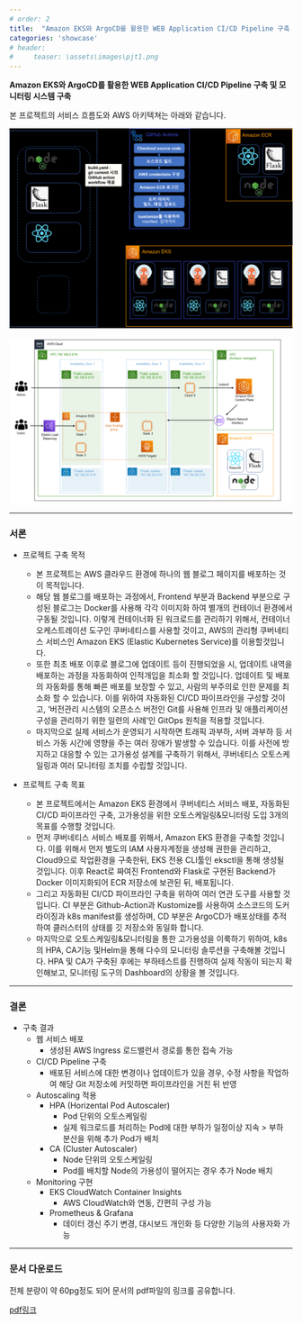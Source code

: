 ```yaml
---
# order: 2
title:  "Amazon EKS와 ArgoCD를 활용한 WEB Application CI/CD Pipeline 구축 및 모니터링 시스템 구축"
categories: 'showcase'
# header:
#     teaser: \assets\images\pjt1.png
---
```


**Amazon EKS와 ArgoCD를 활용한 WEB Application CI/CD Pipeline 구축 및 모니터링 시스템 구축**  

본 프로젝트의 서비스 흐름도와 AWS 아키텍쳐는 아래와 같습니다.

![service](/assets/images/pjt41.png)

![AWSarchi](/assets/images/pjt42.png)

---

### 서론

- 프로젝트 구축 목적
    - 본 프로젝트는 AWS 클라우드 환경에 하나의 웹 블로그 페이지를 배포하는 것이 목적입니다. 
    - 해당 웹 블로그를 배포하는 과정에서, Frontend 부분과 Backend 부분으로 구성된 블로그는 Docker를 사용해 각각 이미지화 하여 별개의 컨테이너 환경에서 구동될 것입니다. 이렇게 컨테이너화 된 워크로드를 관리하기 위해서, 컨테이너 오케스트레이션 도구인 쿠버네티스를 사용할 것이고, AWS의 관리형 쿠버네티스 서비스인 Amazon EKS (Elastic Kubernetes Service)를 이용할것입니다.
    - 또한 최초 배포 이후로 블로그에 업데이트 등이 진행되었을 시, 업데이트 내역을 배포하는 과정을 자동화하여 인적개입을 최소화 할 것입니다. 업데이트 및 배포의 자동화를 통해 빠른 배포를 보장할 수 있고, 사람의 부주의로 인한 문제를 최소화 할 수 있습니다. 이를 위하여 자동화된 CI/CD 파이프라인을 구성할 것이고, ‘버전관리 시스템의 오픈소스 버전인 Git를 사용해 인프라 및 애플리케이션 구성을 관리하기 위한 일련의 사례’인 GitOps 원칙을 적용할 것입니다. 
    - 마지막으로 실제 서비스가 운영되기 시작하면 트래픽 과부하, 서버 과부하 등 서비스 가동 시간에 영향을 주는 여러 장애가 발생할 수 있습니다. 이를 사전에 방지하고 대응할 수 있는 고가용성 설계를 구축하기 위해서, 쿠버네티스 오토스케일링과 여러 모니터링 조치를 수립할 것입니다.

- 프로젝트 구축 목표
    - 본 프로젝트에서는 Amazon EKS 환경에서 쿠버네티스 서비스 배포, 자동화된 CI/CD 파이프라인  구축, 고가용성을 위한 오토스케일링&모니터링 도입 3개의 목표를 수행할 것입니다.
    - 먼저 쿠버네티스 서비스 배포를 위해서, Amazon EKS 환경을 구축할 것입니다. 이를 위해서 먼저 별도의 IAM 사용자계정을 생성해 권한을 관리하고, Cloud9으로 작업환경을 구축한뒤, EKS 전용 CLI툴인 eksctl을 통해 생성될 것입니다. 이후 React로 짜여진 Frontend와 Flask로 구현된 Backend가 Docker 이미지화되어 ECR 저장소에 보관된 뒤, 배포됩니다.
    - 그리고 자동화된 CI/CD 파이프라인 구축을 위하여 여러 연관 도구를 사용할 것입니다. CI 부분은 Github-Action과 Kustomize를 사용하여 소스코드의 도커라이징과 k8s manifest를 생성하며, CD 부분은 ArgoCD가 배포상태를 추적하여 클러스터의 상태를 깃 저장소와 동일화 합니다.
    - 마지막으로 오토스케일링&모니터링을 통한 고가용성을 이룩하기 위하여, k8s의 HPA, CA기능 및Helm을 통해 다수의 모니터링 솔루션을 구축해볼 것입니다. HPA 및 CA가 구축된 후에는 부하테스트를 진행하여 실제 작동이 되는지 확인해보고, 모니터링 도구의 Dashboard의 상황을 볼 것입니다.

---

### 결론

- 구축 결과
    - 웹 서비스 배포
        - 생성된 AWS Ingress 로드밸런서 경로를 통한 접속 가능
    - CI/CD Pipeline 구축
        - 배포된 서비스에 대한 변경이나 업데이트가 있을 경우, 수정 사항을 작업하여 해당 Git 저장소에  커밋하면 파이프라인을 거친 뒤 반영
    - Autoscaling 적용
        - HPA (Horizental Pod Autoscaler)
            - Pod 단위의 오토스케일링
            - 실제 워크로드를 처리하는 Pod에 대한 부하가 일정이상 지속 > 부하 분산을 위해 추가 Pod가 배치
        - CA (Cluster Autoscaler)
            - Node 단위의 오토스케일링
            - Pod를 배치할 Node의 가용성이 떨어지는 경우 추가 Node 배치
    - Monitoring 구현
        - EKS CloudWatch Container Insights
            - AWS CloudWatch와 연동, 간편히 구성 가능
        - Prometheus & Grafana
            - 데이터 갱신 주기 변경, 대시보드 개인화 등 다양한 기능의 사용자화 가능
---

### 문서 다운로드

전체 분량이 약 60pg정도 되어 문서의 pdf파일의 링크를 공유합니다.

[pdf링크](https://drive.google.com/file/d/1Cu25bj4AgG-s545vmwIFCL5IPxBiLYo9/view?usp=sharing)


